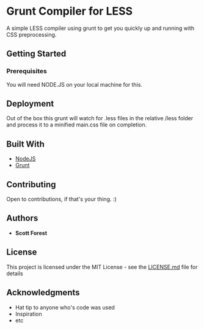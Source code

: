 # Grunt Compiler for LESS

A simple LESS compiler using grunt to get you quickly up and running with CSS preprocessing.

## Getting Started

### Prerequisites

You will need NODE.JS on your local machine for this.

## Deployment

Out of the box this grunt will watch for .less files in the relative /less folder and process it to a minified main.css file on completion.


## Built With

* [NodeJS](https://nodejs.org/)
* [Grunt](https://gruntjs.com/)


## Contributing

Open to contributions, if that's your thing. :)


## Authors

* **Scott Forest** 


## License

This project is licensed under the MIT License - see the [LICENSE.md](LICENSE.md) file for details

## Acknowledgments

* Hat tip to anyone who's code was used
* Inspiration
* etc
